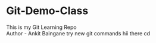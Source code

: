 # Git-Demo-Class
This is my Git Learning Repo
<br>
Author - Ankit Baingane
try new git commands
hii there
cd 
